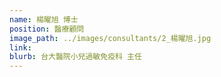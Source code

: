 ```yaml
---
name: 楊曜旭 博士
position: 醫療顧問
image_path: ../images/consultants/2_楊曜旭.jpg
link: 
blurb: 台大醫院小兒過敏免疫科 主任
---
```

